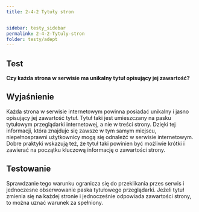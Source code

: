 ```yaml
---
title: 2-4-2 Tytuły stron


sidebar: testy_sidebar
permalink: 2-4-2-Tytuly-stron
folder: testy/adept
---
```


## Test
**Czy każda strona w serwisie ma unikalny tytuł opisujący jej zawartość?**

## Wyjaśnienie
Każda strona w serwisie internetowym powinna posiadać unikalny i jasno opisujący jej zawartość tytuł. Tytuł taki jest umieszczany na pasku tytułowym przeglądarki internetowej, a nie w treści strony. Dzięki tej informacji, która znajduje się zawsze w tym samym miejscu, niepełnosprawni użytkownicy mogą się odnaleźć w serwisie internetowym. Dobre praktyki wskazują też, że tytuł taki powinien być możliwie krótki i zawierać na początku kluczową informację o zawartości strony.

## Testowanie
Sprawdzanie tego warunku ogranicza się do przeklikania przes serwis i jednoczesne obserwowanie paska tytułowego przeglądarki. Jeżeli tytuł zmienia się na każdej stronie i jednocześnie odpowiada zawartości strony, to można uznać warunek za spełniony.
